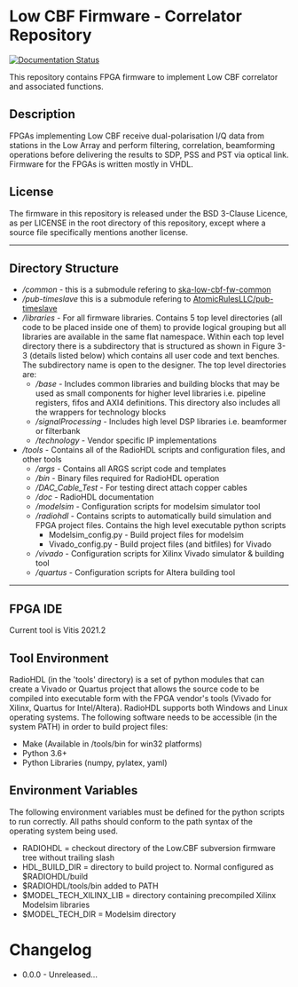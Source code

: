 # Low CBF Firmware - Correlator Repository

[![Documentation Status](https://readthedocs.org/projects/ska-telescope-ska-low-cbf-fw-corr/badge/?version=latest)](https://developer.skao.int/projects/ska-low-cbf-fw-corr/en/latest/?badge=latest)

This repository contains FPGA firmware to implement Low CBF correlator and
associated functions.

## Description

FPGAs implementing Low CBF receive dual-polarisation I/Q data from stations in
the Low Array and perform filtering, correlation, beamforming operations before
delivering the results to SDP, PSS and PST via optical link. Firmware for the
FPGAs is written mostly in VHDL.

## License

The firmware in this repository is released under the BSD 3-Clause Licence, as
per LICENSE in the root directory of this repository, except where a source file
specifically mentions another license.

---

## Directory Structure

* _/common_ - this is a submodule refering to
  [ska-low-cbf-fw-common](https://gitlab.com/ska-telescope/low-cbf/ska-low-cbf-fw-common)
* _/pub-timeslave_ this is a submodule refering to
  [AtomicRulesLLC/pub-timeslave](https://github.com/AtomicRulesLLC/pub-timeslave)
* _/libraries_ - For all firmware libraries. Contains 5 top level directories
  (all code to be placed inside one of them) to provide logical grouping but all
  libraries are available in the same flat namespace. Within each top level
  directory there is a subdirectory that is structured as shown in Figure 3-3
  (details listed below) which contains all user code and text benches. The
  subdirectory name is open to the designer. The top level directories are:
  * _/base_ - Includes common libraries and building blocks that may be used as
    small components for higher level libraries i.e. pipeline registers, fifos
    and AXI4 definitions. This directory also includes all the wrappers for
    technology blocks
  * _/signalProcessing_ - Includes high level DSP libraries i.e. beamformer or
    filterbank
  * _/technology_ - Vendor specific IP implementations
* _/tools_ - Contains all of the RadioHDL scripts and configuration files, and
  other tools
  * _/args_ - Contains all ARGS script code and templates
  * _/bin_ - Binary files required for RadioHDL operation
  * _/DAC_Cable_Test_ - For testing direct attach copper cables
  * _/doc_ - RadioHDL documentation
  * _/modelsim_ - Configuration scripts for modelsim simulator tool
  * _/radiohdl_ - Contains scripts to automatically build simulation and FPGA
    project files. Contains the high level executable python scripts
    * Modelsim_config.py - Build project files for modelsim
    * Vivado_config.py - Build project files (and bitfiles) for Vivado
  * _/vivado_ - Configuration scripts for Xilinx Vivado simulator & building
    tool
  * _/quartus_ - Configuration scripts for Altera building tool

---

## FPGA IDE

Current tool is Vitis 2021.2

## Tool Environment

RadioHDL (in the 'tools' directory) is a set of python modules that can create a
Vivado or Quartus project that allows the source code to be compiled into
executable form with the FPGA vendor's tools (Vivado for Xilinx, Quartus for
Intel/Altera). RadioHDL supports both Windows and Linux operating systems. The
following software needs to be accessible (in the system PATH) in order to build
project files:

* Make (Available in /tools/bin for win32 platforms)
* Python 3.6+
* Python Libraries (numpy, pylatex, yaml)

## Environment Variables

The following environment variables must be defined for the python scripts to
run correctly. All paths should conform to the path syntax of the operating
system being used.

* RADIOHDL = checkout directory of the Low.CBF subversion firmware tree without trailing slash
* HDL_BUILD_DIR = directory to build project to. Normal configured as $RADIOHDL/build
* $RADIOHDL/tools/bin added to PATH
* $MODEL_TECH_XILINX_LIB = directory containing precompiled Xilinx Modelsim libraries
* $MODEL_TECH_DIR = Modelsim directory

# Changelog

* 0.0.0 - Unreleased...
